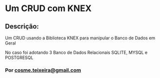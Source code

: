 # Um CRUD com KNEX

## Descrição:

Um CRUD usando a Biblioteca KNEX para manipular o Banco de Dados em Geral 

No caso foi adotando 3 Banco de Dados Relacionais SQLITE, MYSQL e POSTGRESQL 

### Por cosme.teixeira@gmail.com



